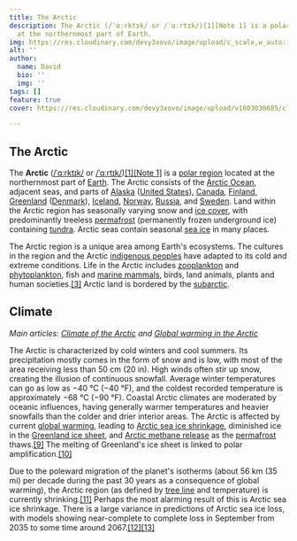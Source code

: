 ```yaml
---
title: The Arctic
description: The Arctic (/ˈɑːrktɪk/ or /ˈɑːrtɪk/)[1][Note 1] is a polar region located
  at the northernmost part of Earth.
img: https://res.cloudinary.com/devy3xovo/image/upload/c_scale,w_auto:100,dpr_auto/v1603030685/climatecascades/polar_jbsk7e.jpg
alt: ''
author:
  name: David
  bio: ''
  img: ''
tags: []
feature: true
cover: https://res.cloudinary.com/devy3xovo/image/upload/v1603030685/climatecascades/polar_jbsk7e.jpg

---
```

## The Arctic

The **Arctic** ([/ˈɑːrktɪk/](https://en.wikipedia.org/wiki/Help:IPA/English "Help:IPA/English") or [/ˈɑːrtɪk/](https://en.wikipedia.org/wiki/Help:IPA/English "Help:IPA/English"))[\[1\]](https://en.wikipedia.org/wiki/Arctic#cite_note-ahd-1)[\[Note 1\]](https://en.wikipedia.org/wiki/Arctic#cite_note-3) is a [polar region](https://en.wikipedia.org/wiki/Polar_regions_of_Earth "Polar regions of Earth") located at the northernmost part of [Earth](https://en.wikipedia.org/wiki/Earth "Earth"). The Arctic consists of the [Arctic Ocean](https://en.wikipedia.org/wiki/Arctic_Ocean "Arctic Ocean"), adjacent seas, and parts of [Alaska](https://en.wikipedia.org/wiki/Alaska "Alaska") ([United States](https://en.wikipedia.org/wiki/United_States "United States")), [Canada](https://en.wikipedia.org/wiki/Canada "Canada"), [Finland](https://en.wikipedia.org/wiki/Finland "Finland"), [Greenland](https://en.wikipedia.org/wiki/Greenland "Greenland") ([Denmark](https://en.wikipedia.org/wiki/Danish_Realm "Danish Realm")), [Iceland](https://en.wikipedia.org/wiki/Iceland "Iceland"), [Norway](https://en.wikipedia.org/wiki/Norway "Norway"), [Russia](https://en.wikipedia.org/wiki/Russia "Russia"), and [Sweden](https://en.wikipedia.org/wiki/Sweden "Sweden"). Land within the Arctic region has seasonally varying snow and [ice cover](https://en.wikipedia.org/wiki/Sea_ice "Sea ice"), with predominantly treeless [permafrost](https://en.wikipedia.org/wiki/Permafrost "Permafrost") (permanently frozen underground ice) containing [tundra](https://en.wikipedia.org/wiki/Tundra "Tundra"). Arctic seas contain seasonal [sea ice](https://en.wikipedia.org/wiki/Sea_ice "Sea ice") in many places.

The Arctic region is a unique area among Earth's ecosystems. The cultures in the region and the Arctic [indigenous peoples](https://en.wikipedia.org/wiki/Indigenous_peoples "Indigenous peoples") have adapted to its cold and extreme conditions. Life in the Arctic includes [zooplankton](https://en.wikipedia.org/wiki/Zooplankton "Zooplankton") and [phytoplankton](https://en.wikipedia.org/wiki/Phytoplankton "Phytoplankton"), fish and [marine mammals](https://en.wikipedia.org/wiki/Marine_mammal "Marine mammal"), birds, land animals, plants and human societies.[\[3\]](https://en.wikipedia.org/wiki/Arctic#cite_note-4) Arctic land is bordered by the [subarctic](https://en.wikipedia.org/wiki/Subarctic "Subarctic").

## Climate

_Main articles:_ [_Climate of the Arctic_](https://en.wikipedia.org/wiki/Climate_of_the_Arctic "Climate of the Arctic") _and_ [_Global warming in the Arctic_](https://en.wikipedia.org/wiki/Global_warming_in_the_Arctic "Global warming in the Arctic")

The Arctic is characterized by cold winters and cool summers. Its precipitation mostly comes in the form of snow and is low, with most of the area receiving less than 50 cm (20 in). High winds often stir up snow, creating the illusion of continuous snowfall. Average winter temperatures can go as low as −40 °C (−40 °F), and the coldest recorded temperature is approximately −68 °C (−90 °F). Coastal Arctic climates are moderated by oceanic influences, having generally warmer temperatures and heavier snowfalls than the colder and drier interior areas. The Arctic is affected by current [global warming](https://en.wikipedia.org/wiki/Global_warming "Global warming"), leading to [Arctic sea ice shrinkage](https://en.wikipedia.org/wiki/Climate_change_in_the_Arctic "Climate change in the Arctic"), diminished ice in the [Greenland ice sheet](https://en.wikipedia.org/wiki/Greenland_ice_sheet "Greenland ice sheet"), and [Arctic methane release](https://en.wikipedia.org/wiki/Arctic_methane_release "Arctic methane release") as the [permafrost](https://en.wikipedia.org/wiki/Permafrost "Permafrost") thaws.[\[9\]](https://en.wikipedia.org/wiki/Arctic#cite_note-10) The melting of Greenland's ice sheet is linked to polar amplification.[\[10\]](https://en.wikipedia.org/wiki/Arctic#cite_note-11)

Due to the poleward migration of the planet's isotherms (about 56 km (35 mi) per decade during the past 30 years as a consequence of global warming), the Arctic region (as defined by [tree line](https://en.wikipedia.org/wiki/Tree_line "Tree line") and temperature) is currently shrinking.[\[11\]](https://en.wikipedia.org/wiki/Arctic#cite_note-12) Perhaps the most alarming result of this is Arctic sea ice shrinkage. There is a large variance in predictions of Arctic sea ice loss, with models showing near-complete to complete loss in September from 2035 to some time around 2067.[\[12\]](https://en.wikipedia.org/wiki/Arctic#cite_note-13)[\[13\]](https://en.wikipedia.org/wiki/Arctic#cite_note-14)